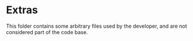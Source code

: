 # Extras

This folder contains some arbitrary files used by the developer, and are not considered part of the code base.